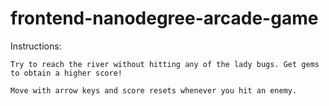 frontend-nanodegree-arcade-game
===============================

Instructions:

    Try to reach the river without hitting any of the lady bugs. Get gems to obtain a higher score!

    Move with arrow keys and score resets whenever you hit an enemy.